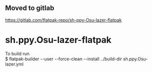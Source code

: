## Moved to gitlab 
https://gitlab.com/flatpak-repo/sh-ppy-Osu-lazer-flatpak
# sh.ppy.Osu-lazer-flatpak

To build run  
$ flatpak-builder --user --force-clean --install ../build-dir sh.ppy.Osu-lazer.yml
